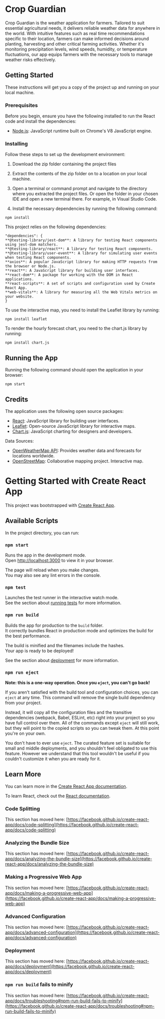 # Crop Guardian

Crop Guardian is the weather application for farmers. Tailored to suit essential agricultural needs, it delivers reliable weather data for anywhere in the world. With intuitive features such as real time recommendations specific to their location, farmers can make informed decisions around planting, harvesting and other critical farming activities. Whether it's monitoring precipitation levels, wind speeds, humidity, or temperature fluctuations, our app equips farmers with the necessary tools to manage weather risks effectively. 

## Getting Started

These instructions will get you a copy of the project up and running on your local machine. 

### Prerequisites
 
Before you begin, ensure you have the following installed to run the React code and install the dependencies: 
- [Node.js](https://nodejs.org/en/): JavaScript runtime built on Chrome's V8 JavaScript engine.

### Installing
 
Follow these steps to set up the development environment: 

1. Download the zip folder containing the project files

2. Extract the contents of the zip folder on to a location on your local machine. 

3. Open a terminal or command prompt and navigate to the directory where you extracted the project files. Or open the folder in your chosen IDE and open a new terminal there. 
For example, in Visual Studio Code. 

4. Install the necessary dependencies by running the following command:
```
npm install
```
This project relies on the following dependencies: 
```
"dependencies": {
**@testing-library/jest-dom**: A library for testing React components using jest-dom matchers.
**@testing-library/react**: A library for testing React components.
**@testing-library/user-event**: A library for simulating user events when testing React components.
**axios**: A popular JavaScript library for making HTTP requests from the browser or Node.js.
**react**: A JavaScript library for building user interfaces.
**react-dom**: A package for working with the DOM in React applications.
**react-scripts**: A set of scripts and configuration used by Create React App.
**web-vitals**: A library for measuring all the Web Vitals metrics on your website.
}
```
To use the interactive map, you need to install the Leaflet library by running: 
```
npm install leaflet 
```
To render the hourly forecast chart, you need to the chart.js library by running: 

```
npm install chart.js
```

## Running the App
Running the following command should open the application in your browser:
```
npm start
```

## Credits

The application uses the following open source packages:

- [React](https://reactjs.org/): JavaScript library for building user interfaces.
- [Leaflet](https://leafletjs.com/): Open-source JavaScript library for interactive maps.
- [Chart.js](https://www.chartjs.org/): JavaScript charting for designers and developers.

Data Sources:

- [OpenWeatherMap API](https://openweathermap.org/api): Provides weather data and forecasts for locations worldwide.
- [OpenStreetMap](https://www.openstreetmap.org/): Collaborative mapping project. Interactive map. 

# Getting Started with Create React App

This project was bootstrapped with [Create React App](https://github.com/facebook/create-react-app).

## Available Scripts

In the project directory, you can run:

### `npm start`
Runs the app in the development mode.\
Open [http://localhost:3000](http://localhost:3000) to view it in your browser.

The page will reload when you make changes.\
You may also see any lint errors in the console.


### `npm test`

Launches the test runner in the interactive watch mode.\
See the section about [running tests](https://facebook.github.io/create-react-app/docs/running-tests) for more information.

### `npm run build`

Builds the app for production to the `build` folder.\
It correctly bundles React in production mode and optimizes the build for the best performance.

The build is minified and the filenames include the hashes.\
Your app is ready to be deployed!

See the section about [deployment](https://facebook.github.io/create-react-app/docs/deployment) for more information.

### `npm run eject`

**Note: this is a one-way operation. Once you `eject`, you can't go back!**

If you aren't satisfied with the build tool and configuration choices, you can `eject` at any time. This command will remove the single build dependency from your project.

Instead, it will copy all the configuration files and the transitive dependencies (webpack, Babel, ESLint, etc) right into your project so you have full control over them. All of the commands except `eject` will still work, but they will point to the copied scripts so you can tweak them. At this point you're on your own.

You don't have to ever use `eject`. The curated feature set is suitable for small and middle deployments, and you shouldn't feel obligated to use this feature. However we understand that this tool wouldn't be useful if you couldn't customize it when you are ready for it.

## Learn More

You can learn more in the [Create React App documentation](https://facebook.github.io/create-react-app/docs/getting-started).

To learn React, check out the [React documentation](https://reactjs.org/).

### Code Splitting

This section has moved here: [https://facebook.github.io/create-react-app/docs/code-splitting](https://facebook.github.io/create-react-app/docs/code-splitting)

### Analyzing the Bundle Size

This section has moved here: [https://facebook.github.io/create-react-app/docs/analyzing-the-bundle-size](https://facebook.github.io/create-react-app/docs/analyzing-the-bundle-size)

### Making a Progressive Web App

This section has moved here: [https://facebook.github.io/create-react-app/docs/making-a-progressive-web-app](https://facebook.github.io/create-react-app/docs/making-a-progressive-web-app)

### Advanced Configuration

This section has moved here: [https://facebook.github.io/create-react-app/docs/advanced-configuration](https://facebook.github.io/create-react-app/docs/advanced-configuration)

### Deployment

This section has moved here: [https://facebook.github.io/create-react-app/docs/deployment](https://facebook.github.io/create-react-app/docs/deployment)

### `npm run build` fails to minify

This section has moved here: [https://facebook.github.io/create-react-app/docs/troubleshooting#npm-run-build-fails-to-minify](https://facebook.github.io/create-react-app/docs/troubleshooting#npm-run-build-fails-to-minify)
